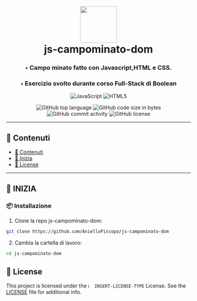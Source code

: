 <div align="center">
<h1 align="center">
<img src="https://img.shields.io/badge/JavaScript-F7DF1E.svg?style&logo=JavaScript&logoColor=black" width="100" />
<br>js-campominato-dom
</h1>
<h3>◦ Campo minato fatto con Javascript,HTML e CSS.</h3>
<h3>◦ Esercizio svolto durante corso Full-Stack di Boolean</h3>

<p align="center">
<img src="https://img.shields.io/badge/JavaScript-F7DF1E.svg?style&logo=JavaScript&logoColor=black" alt="JavaScript" />
<img src="https://img.shields.io/badge/HTML5-E34F26.svg?style&logo=HTML5&logoColor=white" alt="HTML5" />
</p>
<img src="https://img.shields.io/github/languages/top/AnielloPiscopo/js-campominato-dom?style&color=5D6D7E" alt="GitHub top language" />
<img src="https://img.shields.io/github/languages/code-size/AnielloPiscopo/js-campominato-dom?style&color=5D6D7E" alt="GitHub code size in bytes" />
<img src="https://img.shields.io/github/commit-activity/m/AnielloPiscopo/js-campominato-dom?style&color=5D6D7E" alt="GitHub commit activity" />
<img src="https://img.shields.io/github/license/AnielloPiscopo/js-campominato-dom?style&color=5D6D7E" alt="GitHub license" />
</div>

---

## 📒 Contenuti
- [📒 Contenuti](#-contenuti)
- [🚀 Inizia](#-inizia)
- [📄 License](#-license)

---

## 🚀 INIZIA

### 📦 Installazione

1. Clone la repo js-campominato-dom:
```sh
git clone https://github.com/AnielloPiscopo/js-campominato-dom
```

2. Cambia la cartella di lavoro:
```sh
cd js-campominato-dom
```

## 📄 License

This project is licensed under the `ℹ️  INSERT-LICENSE-TYPE` License. See the [LICENSE](https://docs.github.com/en/communities/setting-up-your-project-for-healthy-contributions/adding-a-license-to-a-repository) file for additional info.
